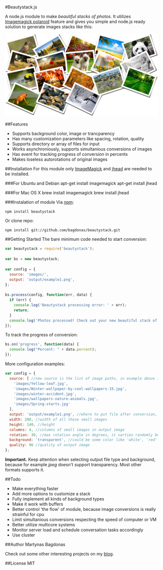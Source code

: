 #Beautystack.js

A node.js module to make *beautiful stacks of photos*. It utilizes [Imagemagick polaroid](http://www.imagemagick.org/Usage/transform/#polaroid) feature and gives you simple and node.js ready solution to generate images stacks like this:

![](https://raw.githubusercontent.com/bagdonas/beautystack/master/docs/images/example1.jpg)

##Features
- Supports background color, image or trancparency
- Has many customization parameters like spacing, rotation, quality
- Supports directory or array of files for input
- Works asynchroniously, supports simultanious conversions of images
- Has event for tracking progress of conversion in percents
- Makes loseless autorotations of original images

##Installation
For this module only [ImageMagick](http://www.imagemagick.org/) and [jhead](http://www.sentex.net/~mwandel/jhead/) are needed to be installed.

###For Ubuntu and Debian
    apt-get install imagemagick
    apt-get install jhead

###For Mac OS X
    brew install imagemagick
    brew install jhead

###Instalation of module
Via [npm](http://www.npmjs.org/):

    npm install beautystack
    
Or clone repo:

    npm install git://github.com/bagdonas/beautystack.git

##Getting Started
The bare minimum code needed to start conversion:
```js
var beautystack = require('beautystack');

var bs = new beautystack;

var config = {
  source: 'images/',
  output: 'output/example1.png',
};

bs.process(config, function(err, data) {
  if (err) {
    console.log('Beautystack processing error: ' + err);
    return;
  }
  console.log('Photos processed! Check out your new beautiful stack of photos: ' + data.output);
});
```
To track the progress of conversion:
```js
bs.on('progress', function(data) {
  console.log("Percent: " + data.percent);
});
```
More configuration examples:
```js
var config = {
  source: [ //now source is the list of image paths, in example above it was directory
    'images/Yellow-leaf.jpg',
    'images/Winter-wallpaper-by-cool-wallpapers-15.jpg',
    'images/winter-accident.jpg',
    'images/wallpapers-nature-animals.jpg',
    'images/Spring-starts.jpg'
  ],
  output: 'output/example1.png', //where to put file after conversion, also you can choose file type by changing extension
  width: 200, //width of all those small images
  height: 140, //height
  columns: 4, //columns of small images in output image
  rotation: 30, //max rotation angle in degrees, it varties randomly between minus and plus of this value
  background: 'transparent', //could be some color like 'white', 'red' or image ***STILL WORKING ON THIS
  quality: 96 //quality of output image
};
```
**Important.** Keep attention when selecting output file type and background, because for example *jpeg* doesn't support transparency. Most other formats supports it.

##Todo
- Make everything faster
- Add more options to customize a stack
- Fully implement all kinds of background types
- Make it work with buffers
- Better control 'the flow' of module, because image conversions is really strainful for cpu
 - Limit simultanious conversions respecting the speed of computer or VM
 - Better utilize multicore systems
 - Monitor server load and schedule conversation tasks accordingly
- Use cluster

##Author
Martynas Bagdonas

Check out some other interesting projects on my [blog](http://martynas.bagdonas.net/).

##License
MIT

